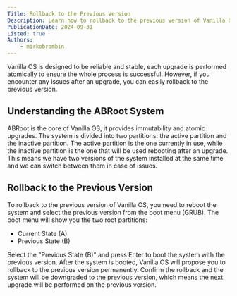 ```yaml
---
Title: Rollback to the Previous Version
Description: Learn how to rollback to the previous version of Vanilla OS.
PublicationDate: 2024-09-31
Listed: true
Authors:
    - mirkobrombin
---
```


Vanilla OS is designed to be reliable and stable, each upgrade is performed atomically to ensure the whole process is successful. However, if you encounter any issues after an upgrade, you can easily rollback to the previous version.

## Understanding the ABRoot System

ABRoot is the core of Vanilla OS, it provides immutability and atomic upgrades. The system is divided into two partitions: the active partition and the inactive partition. The active partition is the one currently in use, while the inactive partition is the one that will be used rebooting after an upgrade. This means we have two versions of the system installed at the same time and we can switch between them in case of issues.

## Rollback to the Previous Version

To rollback to the previous version of Vanilla OS, you need to reboot the system and select the previous version from the boot menu (GRUB). The boot menu will show you the two root partitions:

- Current State (A)
- Previous State (B)

Select the "Previous State (B)" and press Enter to boot the system with the previous version. After the system is booted, Vanilla OS will propose you to rollback to the previous version permanently. Confirm the rollback and the system will be downgraded to the previous version, which means the next upgrade will be performed on the previous version.
